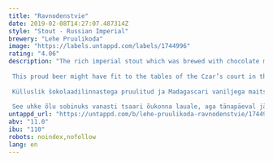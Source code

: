 ```yaml
---
title: "Ravnodenstvie"
date: 2019-02-08T14:27:07.487314Z
style: "Stout - Russian Imperial"
brewery: "Lehe Pruulikoda"
image: "https://labels.untappd.com/labels/1744996"
rating: "4.06"
description: "The rich imperial stout which was brewed with chocolate malt and flavoured with Madagascar vanilla was born from the co-operation with the brewmaster from St. Petersburg.  This proud beer might have fit to the tables of the Czar’s court in the old days but the aficionados of craft beers are entitled to enjoy it nowadays.  Külluslik šokolaadilinnastega pruulitud ja Madagascari vaniljega maitsestatud imperial stout on sündinud koostöös Peterburi pruulmeistriga.  See uhke õlu sobinuks vanasti tsaari õukonna lauale, aga tänapäeval jääb sellega maiustamine käsitööõlle sõprade pärusmaaks."
untappd_url: "https://untappd.com/b/lehe-pruulikoda-ravnodenstvie/1744996"
abv: "11.0"
ibu: "110"
robots: noindex,nofollow
lang: en
---
```

